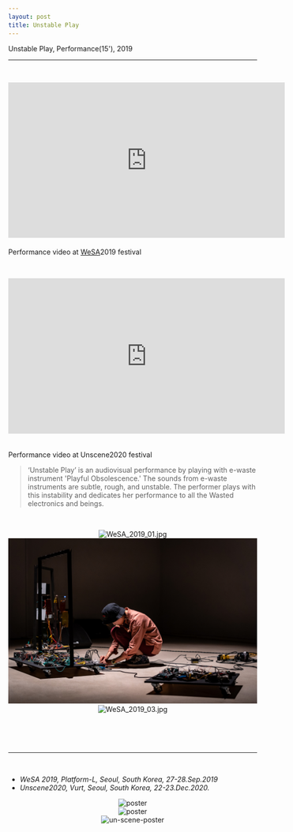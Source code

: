 ```yaml
---
layout: post
title: Unstable Play
---
```


Unstable Play, Performance(15'), 2019

***

<br/>
<p align="middle">
<div class="video-container">
<iframe width="560" height="315" src="https://www.youtube.com/embed/VgJLvaYKQ8c" frameborder="0" allow="accelerometer; autoplay; encrypted-media; gyroscope; picture-in-picture" allowfullscreen></iframe>
</div>
<br/>
Performance video at <a href="https://www.wesa.kr/2019" target="blank">WeSA</a>2019 festival
</p>
<br/>
<p align="middle">
<iframe width="560" height="315" src="https://www.youtube.com/embed/xmLxtZzVpXw" title="YouTube video player" frameborder="0" allow="accelerometer; autoplay; clipboard-write; encrypted-media; gyroscope; picture-in-picture" allowfullscreen></iframe>
</p>
<br/>
Performance video at Unscene2020 festival
<br/>

>‘Unstable Play’ is an audiovisual performance by playing with e-waste instrument 'Playful Obsolescence.' The sounds from e-waste instruments are subtle, rough, and unstable. The performer plays with this instability and dedicates her performance to all the Wasted electronics and beings.

<br/>

<div>
<p align="middle">
<img class="img_horizontal" src="/img/work_footage/WeSA_2019_01.jpg" alt="WeSA_2019_01.jpg" title="WeSA_2019_01.jpg"/>
<br/>
<img class="img_horizontal" src="/img/work_footage/WeSA_2019_02.jpeg" alt="WeSA_2019_02.jpeg" title="WeSA_2019_02.jpeg"/>
<br/>
<img class="img_horizontal" src="/img/work_footage/WeSA_2019_03.jpg" alt="WeSA_2019_03.jpg" title="WeSA_2019_03.jpg"/>
<br/>
</p>
</div>

<br/><br/><br/>

<hr>

<br/>
<ul>
<li><i>WeSA 2019, Platform-L, Seoul, South Korea, 27-28.Sep.2019</i></li>
<li><i>Unscene2020, Vurt, Seoul, South Korea, 22-23.Dec.2020.</i></li>
</ul>

<div class="img_row">
<p align="middle">
	<img class="img_poster" src="http://drive.google.com/uc?export=view&id=1LSa0zaHmEj-C_bPxI-0YpTjSI-V1IMpM" alt="poster" title="poster"/>
  <br/>
  <img class="img_poster" src="http://drive.google.com/uc?export=view&id=16Igbu94fpa5mPW21cnteIDfkUEudGaIx" alt="poster" title="poster"/>
	<br/>
  <img class="img_poster" src="{{ site.baseurl }}/img/work_footage/un-scene_2020.jpg" alt="un-scene-poster" title="un-scene-poster"/>
  </p>
</div>

<br/><br/><br/>
